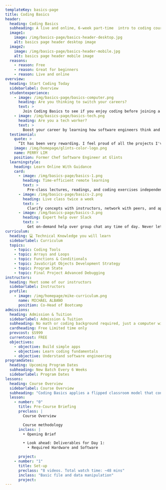 ```yaml
---
templateKey: basics-page
title: Coding Basics
header:
  heading: Coding Basics
  subheading: A live and online, 6-week part-time  intro to coding course for beginners, taught in JavaScript.
  image1:
    image: /img/basics-page/basics-header-desktop.jpg
    alt: basics page header desktop image
  image2:
    image: /img/basics-page/basics-header-mobile.jpg
    alt: basics page header mobile image
  reasons:
    - reason: Free
    - reason: Great for beginners
    - reason: Live and online
overview:
  heading: Start Coding Today
  sidebarlabel: Overview
  studentexperience:
    - image: /img/basics-page/basics-computer.png
      heading: Are you thinking to switch your careers?
      text: >
        Join Coding Basics to see if you enjoy coding before joining a bootcamp.
    - image: /img/basics-page/basics-tech.png
      heading: Are you a tech worker?
      text: >
        Boost your career by learning how software engineers think and work.
  testimonial:
    quote: >
      “It has been very rewarding. I feel proud of all the projects I've done and have a better sense of what to learn as a software engineer.”
    image: /img/homepage/glints-color-logo.png
    name: PERRY LIM
    position: Former Chef Software Engineer at Glints
  learningstyle:
    heading: Learn Online With Guidance
    card:
      - image: /img/basics-page/basics-1.png
        heading: Time-efficient remote learning
        text: >
          Pre-class lectures, readings, and coding exercises independently.
      - image: /img/basics-page/basics-2.png
        heading: Live class twice a week
        text: >
          Clarify concepts with instructors, network with peers, and apply what you’ve learned via pair programming.
      - image: /img/basics-page/basics-3.png
        heading: Expert help over Slack
        text: >
          Get on-demand help over group chat any time of day. Never let yourself get stuck!
curriculum:
  heading: 💻 Technical Knowledge you will learn
  sidebarlabel: Curriculum
  topics:
    - topic: Coding Tools
    - topic: Arrays and Loops
    - topic: Functions & Conditionals
    - topic: JavaScript Objects Development Strategy
    - topic: Program State
    - topic: Final Project Advanced Debugging
instructors:
  heading: Meet some of our instructors
  sidebarlabel: Instructors
  profile:
    - image: /img/homepage/mike-curriculum.png
      name: MICHAEL ALBANO
      position: Co-Head of Bootcamp
admissions:
  heading: Admission & Tuition
  sidebarlabel: Admission & Tuition
  subheading: No math or coding background required, just a computer with internet, webcam and passion!
  cardheading: Free Limited time only
  prevcost: $S999
  currentcost: FREE
  objectives:
    - objective: Build simple apps
    - objective: Learn coding fundamentals
    - objective: Understand software engineering
programdates:
  heading: Upcoming Program Dates
  subheading: New Batch Every 6 Weeks
  sidebarlabel: Program Dates
lessons:
  heading: Course Overview
  sidebarlabel: Course Overview
  subheading: "Coding Basics applies a flipped classroom model that consists of 2 components: self-learning and live classes. See full course curriculum here"
  lesson:
    - number: "0"
      title: Pre-Course Briefing
      preclass: |
        Course Overview

        Course methodology
      inclass: |
        • Opening Brief

        • Look ahead: Deliverables for Day 1:
          • Required Hardware and Software

      project:
    - number: "1"
      title: Set-up
      preclass: "8 videos. Total watch time: ~48 mins"
      inclass: "Basic file and data manipulation"
      project:
---
```

